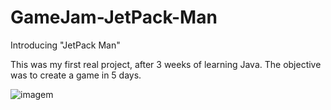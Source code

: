 # GameJam-JetPack-Man

Introducing "JetPack Man"

This was my first real project, after 3 weeks of learning Java. The objective was to create a game in 5 days.

![imagem](https://github.com/zepedro0901/GameJam-JetPack-Man/assets/116742735/a67ac62b-384e-41e9-9dba-c14fc7df9390)

